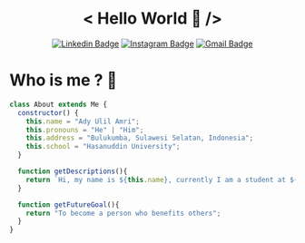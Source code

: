 <div align="center">

# < Hello World 👋 />

[![Linkedin Badge](https://img.shields.io/badge/LinkedIn-0077B5?style=for-the-badge&logo=linkedin&logoColor=white)](https://www.linkedin.com/in/adyulilamri/)
[![Instagram Badge](https://img.shields.io/badge/Instagram-E4405F?style=for-the-badge&logo=instagram&logoColor=white)](https://www.instagram.com/adyulila/)
[![Gmail Badge](https://img.shields.io/badge/EMAIL-FE7A16?style=for-the-badge&logo=gmail&logoColor=white)](mailto:adyulilamri2@gmail.com)

</div>

# Who is me ? 🤨

```javascript
class About extends Me {
  constructor() {
    this.name = "Ady Ulil Amri";
    this.pronouns = "He" | "Him";
    this.address = "Bulukumba, Sulawesi Selatan, Indonesia";
    this.school = "Hasanuddin University";
  }

  function getDescriptions(){
    return `Hi, my name is ${this.name}, currently I am a student at ${this.school}. I really enjoy when writing code, because it's like playing a game`;
  }

  function getFutureGoal(){
    return "To become a person who benefits others";
  }
}
```
